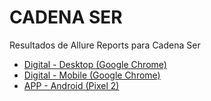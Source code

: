 # CADENA SER

Resultados de Allure Reports para Cadena Ser

- [Digital - Desktop (Google Chrome)](reports/ser/digital/chrome-desktop/allure/index.html)
- [Digital - Mobile (Google Chrome)](reports/ser/digital/chrome-mobile/allure/index.html)
- [APP - Android (Pixel 2)](reports/ser/movilidad/android/allure/index.html)